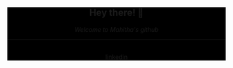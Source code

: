 <div align="center" style="background-color: black;">
<h2 > Hey there! 👋 </h2>
<i> Welcome to Mahitha's github </i>
<br>
<hr>
<br>
<a href="https://www.linkedin.com/in/mahitha-gurrala-b839051a8/"> linkedin </a>
</div>
